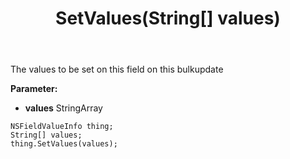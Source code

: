 ﻿---
uid: crmscript_ref_NSFieldValueInfo_SetValues
title: SetValues(String[] values)
intellisense: NSFieldValueInfo.SetValues
keywords: NSFieldValueInfo, GetValues
so.topic: reference
---

The values to be set on this field on this bulkupdate

**Parameter:** 
 - **values** StringArray

```crmscript
NSFieldValueInfo thing;
String[] values;
thing.SetValues(values);
```

